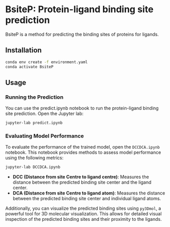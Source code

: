# BsiteP: Protein-ligand binding site prediction
BsiteP is a method for predicting the binding sites of proteins for ligands.


## Installation

```bash
conda env create -f environment.yaml
conda activate BsiteP
```

## Usage

### Running the Prediction

You can use the predict.ipynb notebook to run the protein-ligand binding site prediction.
Open the Jupyter lab:

```bash
jupyter-lab predict.ipynb
```

### Evaluating Model Performance
To evaluate the performance of the trained model, open the `DCCDCA.ipynb` notebook. This notebook provides methods to assess model performance using the following metrics:

```bash
jupyter-lab DCCDCA.ipynb
```

- **DCC (Distance from site Centre to ligand centre)**: Measures the distance between the predicted binding site center and the ligand center.
- **DCA (Distance from site Centre to ligand atom)**: Measures the distance between the predicted binding site center and individual ligand atoms.

Additionally, you can visualize the predicted binding sites using `py3Dmol`, a powerful tool for 3D molecular visualization. This allows for detailed visual inspection of the predicted binding sites and their proximity to the ligands.